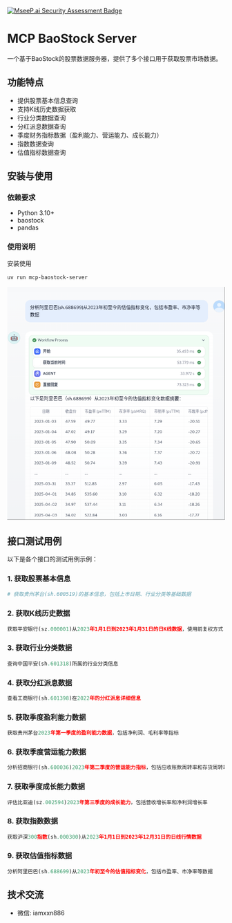 [![MseeP.ai Security Assessment Badge](https://mseep.net/pr/huggingagi-mcp-baostock-server-badge.png)](https://mseep.ai/app/huggingagi-mcp-baostock-server)

# MCP BaoStock Server

一个基于BaoStock的股票数据服务器，提供了多个接口用于获取股票市场数据。

## 功能特点

- 提供股票基本信息查询
- 支持K线历史数据获取
- 行业分类数据查询
- 分红派息数据查询
- 季度财务指标数据（盈利能力、营运能力、成长能力）
- 指数数据查询
- 估值指标数据查询

## 安装与使用

### 依赖要求

- Python 3.10+
- baostock
- pandas

### 使用说明

安装使用
```bash
uv run mcp-baostock-server
```

![](./assets/demo.png)

## 接口测试用例

以下是各个接口的测试用例示例：

### 1. 获取股票基本信息
```python
# 获取贵州茅台(sh.600519)的基本信息，包括上市日期、行业分类等基础数据
```

### 2. 获取K线历史数据
```python
获取平安银行(sz.000001)从2023年1月1日到2023年1月31日的日K线数据，使用前复权方式
```

### 3. 获取行业分类数据
```python
查询中国平安(sh.601318)所属的行业分类信息
```

### 4. 获取分红派息数据
```python
查看工商银行(sh.601398)在2022年的分红派息详细信息
```

### 5. 获取季度盈利能力数据
```python
获取贵州茅台2023年第一季度的盈利能力数据，包括净利润、毛利率等指标
```

### 6. 获取季度营运能力数据
```python
分析招商银行(sh.600036)2023年第二季度的营运能力指标，包括应收账款周转率和存货周转率
```

### 7. 获取季度成长能力数据
```python
评估比亚迪(sz.002594)2023年第三季度的成长能力，包括营收增长率和净利润增长率
```

### 8. 获取指数数据
```python
获取沪深300指数(sh.000300)从2023年1月1日到2023年12月31日的日线行情数据
```

### 9. 获取估值指标数据
```python
分析阿里巴巴(sh.688699)从2023年初至今的估值指标变化，包括市盈率、市净率等数据
```

## 技术交流

- 微信: iamxxn886
